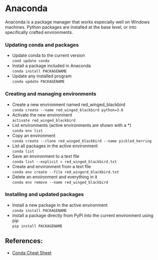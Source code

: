 # Anaconda

Anaconda is a package manager that works especially well on Windows machines. Python packages are installed at the base level, or into specifically crafted environments.

### Updating conda and packages
- Update conda to the current version   
```cond update conda```
- Install a package included in Anaconda  
````conda install PACKAGENAME````
- Update any installed program  
```conda update PACKAGENAME```

### Creating and managing environments
- Create a new environment named red_winged_blackbird  
```conda create --name red_winged_blackbird python=3.6```
- Activate the new environment  
```activate red_winged_blackbird```
- List environments (active environments are shown with a *)  
```conda env list```
- Copy an environment  
```conda create --clone red_winged_blackbird --name pickled_herring```
- List all packages in the active environment  
```conda list```
- Save an environment to a text file  
```conda list --explicit > red_winged_blackbird.txt```
- Create and environment from a text file  
```conda env create --file red_wingerd_blackbird.txt```
- Delete an environment and everything in it  
```conda env remove --name red_winged_blackbird```

### Installing and updated packages
- Install a new package in the active environment  
```conda install PACKAGENAME```
- Install a package directly from PyPl into the current environment using pip  
```pip install PACKAGENAME```

## References:

- [Conda Cheat Sheet](https://conda.io/docs/_downloads/conda-cheatsheet.pdf)